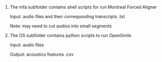 1. The mfa subfolder contains shell scripts for run Montreal Forced Aligner

    Input: audio files and their corresponding transcripts .txt
    
    Note: may need to cut audios into small segments
    
2. The OS subfolder contains python scripts to run OpenSmile

    Input: audio files
    
    Output: acoustics features .csv
